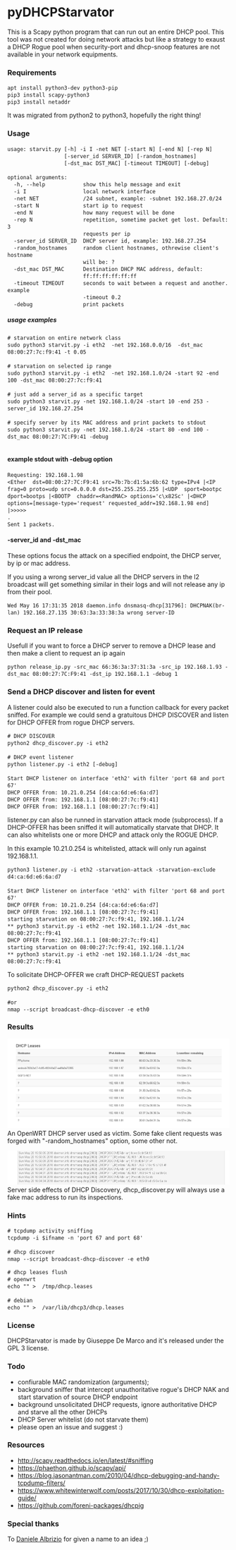 # pyDHCPStarvator

This is a Scapy python program that can run out an entire DHCP pool.
This tool was not created for doing network attacks but like a strategy to exaust a DHCP Rogue pool when security-port and dhcp-snoop features are not available in your network equipments.

### Requirements
````
apt install python3-dev python3-pip
pip3 install scapy-python3
pip3 install netaddr
````
It was migrated from python2 to python3, hopefully the right thing!

### Usage
````
usage: starvit.py [-h] -i I -net NET [-start N] [-end N] [-rep N]
                  [-server_id SERVER_ID] [-random_hostnames]
                  [-dst_mac DST_MAC] [-timeout TIMEOUT] [-debug]

optional arguments:
  -h, --help            show this help message and exit
  -i I                  local network interface
  -net NET              /24 subnet, example: -subnet 192.168.27.0/24
  -start N              start ip to request
  -end N                how many request will be done
  -rep N                repetition, sometime packet get lost. Default: 3
                        requests per ip
  -server_id SERVER_ID  DHCP server id, example: 192.168.27.254
  -random_hostnames     random client hostnames, othrewise client's hostname
                        will be: ?
  -dst_mac DST_MAC      Destination DHCP MAC address, default:
                        ff:ff:ff:ff:ff:ff
  -timeout TIMEOUT      seconds to wait between a request and another. example
                        -timeout 0.2
  -debug                print packets
````

##### usage examples
````
# starvation on entire network class
sudo python3 starvit.py -i eth2  -net 192.168.0.0/16  -dst_mac 08:00:27:7c:f9:41 -t 0.05

# starvation on selected ip range
sudo python3 starvit.py -i eth2  -net 192.168.1.0/24 -start 92 -end 100 -dst_mac 08:00:27:7c:f9:41

# just add a server_id as a specific target
sudo python3 starvit.py -net 192.168.1.0/24 -start 10 -end 253 -server_id 192.168.27.254

# specify server by its MAC address and print packets to stdout
sudo python3 starvit.py -net 192.168.1.0/24 -start 80 -end 100 -dst_mac 08:00:27:7C:F9:41 -debug


````

#### example stdout with -debug option
````
Requesting: 192.168.1.98
<Ether  dst=08:00:27:7C:F9:41 src=7b:7b:d1:5a:6b:62 type=IPv4 |<IP  frag=0 proto=udp src=0.0.0.0 dst=255.255.255.255 |<UDP  sport=bootpc dport=bootps |<BOOTP  chaddr=<RandMAC> options='c\x82Sc' |<DHCP  options=[message-type='request' requested_addr=192.168.1.98 end] |>>>>>
.
Sent 1 packets.
````

#### -server_id and -dst_mac
These options focus the attack on a specified endpoint, the DHCP server, by ip or mac address.

If you using a wrong server_id value all the DHCP servers in the l2 broadcast will get something similar in their logs and will not release any ip from their pool.
````
Wed May 16 17:31:35 2018 daemon.info dnsmasq-dhcp[31796]: DHCPNAK(br-lan) 192.168.27.135 30:63:3a:33:38:3a wrong server-ID
````

### Request an IP release
Usefull if you want to force a DHCP server to remove a DHCP lease and then make a client to request an ip again
````
python release_ip.py -src_mac 66:36:3a:37:31:3a -src_ip 192.168.1.93 -dst_mac 08:00:27:7C:F9:41 -dst_ip 192.168.1.1 -debug 1

````

### Send a DHCP discover and listen for event
A listener could also be executed to run a function callback for every packet sniffed.
For example we could send a gratuitous DHCP DISCOVER and listen for DHCP OFFER from rogue DHCP servers.

````
# DHCP DISCOVER
python2 dhcp_discover.py -i eth2

# DHCP event listener
python listener.py -i eth2 [-debug]

Start DHCP listener on interface 'eth2' with filter 'port 68 and port 67'
DHCP OFFER from: 10.21.0.254 [d4:ca:6d:e6:6a:d7]
DHCP OFFER from: 192.168.1.1 [08:00:27:7c:f9:41]
DHCP OFFER from: 192.168.1.1 [08:00:27:7c:f9:41]
````

listener.py can also be runned in starvation attack mode (subprocess).
If a DHCP-OFFER has been sniffed it will automatically starvate that DHCP.
It can also whitelists one or more DHCP and attack only the ROGUE DHCP.


In this example 10.21.0.254 is whitelisted, attack will only run 
against 192.168.1.1.
````
python3 listener.py -i eth2 -starvation-attack -starvation-exclude d4:ca:6d:e6:6a:d7

Start DHCP listener on interface 'eth2' with filter 'port 68 and port 67'
DHCP OFFER from: 10.21.0.254 [d4:ca:6d:e6:6a:d7]
DHCP OFFER from: 192.168.1.1 [08:00:27:7c:f9:41]
starting starvation on 08:00:27:7c:f9:41, 192.168.1.1/24
** python3 starvit.py -i eth2 -net 192.168.1.1/24 -dst_mac 08:00:27:7c:f9:41
DHCP OFFER from: 192.168.1.1 [08:00:27:7c:f9:41]
starting starvation on 08:00:27:7c:f9:41, 192.168.1.1/24
** python3 starvit.py -i eth2 -net 192.168.1.1/24 -dst_mac 08:00:27:7c:f9:41
````

To solicitate DHCP-OFFER we craft DHCP-REQUEST packets
````
python2 dhcp_discover.py -i eth2

#or
nmap --script broadcast-dhcp-discover -e eth0
````


### Results
![example](images/example.png)
An OpenWRT DHCP server used as victim.
Some fake client requests was forged with "-random_hostnames" option, some other not.

![discover](images/discover2.png)
Server side effects of DHCP Discovery, dhcp_discover.py will always use a fake mac address to run its inspections.

### Hints
````
# tcpdump activity sniffing
tcpdump -i $ifname -n 'port 67 and port 68'

# dhcp discover
nmap --script broadcast-dhcp-discover -e eth0
````
````
# dhcp leases flush
# openwrt
echo "" >  /tmp/dhcp.leases

# debian
echo "" >  /var/lib/dhcp3/dhcp.leases

````

### License

DHCPStarvator is made by Giuseppe De Marco and it's released under the GPL 3 license.

### Todo

- confiurable MAC randomization (arguments);
- background sniffer that intercept unauthoritative rogue's DHCP NAK and start starvation of source DHCP endpoint
- background unsolicitated DHCP requests, ignore authoritative DHCP and starve all the other DHCPs
- DHCP Server whitelist (do not starvate them)
- please open an issue and suggest :)

### Resources

- http://scapy.readthedocs.io/en/latest/#sniffing
- https://phaethon.github.io/scapy/api/
- https://blog.jasonantman.com/2010/04/dhcp-debugging-and-handy-tcpdump-filters/
- https://www.whitewinterwolf.com/posts/2017/10/30/dhcp-exploitation-guide/
- https://github.com/foreni-packages/dhcpig

### Special thanks
To [Daniele Albrizio](https://github.com/speedj) for given a name to an idea ;)
